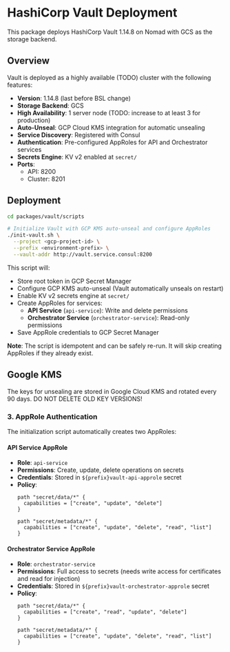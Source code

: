 # HashiCorp Vault Deployment

This package deploys HashiCorp Vault 1.14.8 on Nomad with GCS as the storage backend.

## Overview

Vault is deployed as a highly available (TODO) cluster with the following features:
- **Version**: 1.14.8 (last before BSL change)
- **Storage Backend**: GCS
- **High Availability**: 1 server node (TODO: increase to at least 3 for production)
- **Auto-Unseal**: GCP Cloud KMS integration for automatic unsealing
- **Service Discovery**: Registered with Consul
- **Authentication**: Pre-configured AppRoles for API and Orchestrator services
- **Secrets Engine**: KV v2 enabled at `secret/`
- **Ports**:
  - API: 8200
  - Cluster: 8201

## Deployment

```bash
cd packages/vault/scripts

# Initialize Vault with GCP KMS auto-unseal and configure AppRoles
./init-vault.sh \
  --project <gcp-project-id> \
  --prefix <environment-prefix> \
  --vault-addr http://vault.service.consul:8200
```

This script will:
- Store root token in GCP Secret Manager
- Configure GCP KMS auto-unseal (Vault automatically unseals on restart)
- Enable KV v2 secrets engine at `secret/`
- Create AppRoles for services:
  - **API Service** (`api-service`): Write and delete permissions
  - **Orchestrator Service** (`orchestrator-service`): Read-only permissions
- Save AppRole credentials to GCP Secret Manager

**Note**: The script is idempotent and can be safely re-run. It will skip creating AppRoles if they already exist.

## Google KMS

The keys for unsealing are stored in Google Cloud KMS and rotated every 90 days. DO NOT DELETE OLD KEY VERSIONS!

### 3. AppRole Authentication

The initialization script automatically creates two AppRoles:

#### API Service AppRole
- **Role**: `api-service`
- **Permissions**: Create, update, delete operations on secrets
- **Credentials**: Stored in `${prefix}vault-api-approle` secret
- **Policy**:
  ```hcl
  path "secret/data/*" {
    capabilities = ["create", "update", "delete"]
  }

  path "secret/metadata/*" {
    capabilities = ["create", "update", "delete", "read", "list"]
  }
  ```

#### Orchestrator Service AppRole
- **Role**: `orchestrator-service`
- **Permissions**: Full access to secrets (needs write access for certificates and read for injection)
- **Credentials**: Stored in `${prefix}vault-orchestrator-approle` secret
- **Policy**:
  ```hcl
  path "secret/data/*" {
    capabilities = ["create", "read", "update", "delete"]
  }

  path "secret/metadata/*" {
    capabilities = ["create", "update", "delete", "read", "list"]
  }
  ```
